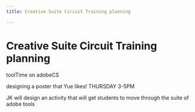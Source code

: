 ```yaml
---
title: Creative Suite Circuit Training planning

---
```


# Creative Suite Circuit Training planning

toolTime on adobeCS

designing a poster that Yue likes!
THURSDAY 3-5PM

JK will design an activity that will get students to move through the suite of adobe tools